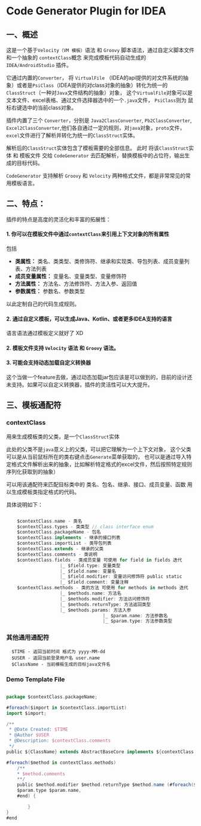 # Code Generator Plugin for IDEA
## 一、概述
这是一个基于`Velocity（VM 模板）`语法 和 `Groovy` 脚本语法，通过自定义脚本文件 和一个抽象的 `contextClass`概念 来完成模板代码自动生成的 `IDEA/AndroidStudio` 插件。

它通过内置的`Converter`， 将 `VirtualFile` （IDEA的api提供的对文件系统的抽象）或者是`PsiClass`（IDEA提供的对class对象的抽象）转化为统一的`ClassStruct`（一种对`Java`文件结构的抽象）对象， 这个`VirtualFile`对象可以是文本文件、excel表格、通过文件选择器选中的一个`.java`文件， `PsiClass`则为 鼠标右键选中的当前class对象。

插件内置了三个 `Converter`，分别是 `Java2ClassConverter`, `Pb2ClassConverter`, `Excel2ClassConverter`,他们各自通过一定的规则，对`java`对象，`proto`文件，`excel`文件进行了解析并转化为统一的`ClassStruct`实体。

解析后的`ClassStruct`实体包含了模板需要的全部信息。 此时 将该`ClassStruct`实体 和 模板文件 交给 `CodeGenerator` 去匹配解析，替换模板中的占位符，输出生成的目标代码。

`CodeGenerator` 支持解析 `Groovy` 和 `Velocity` 两种格式文件，都是非常常见的常用模板语言。


##  二、特点：
插件的特点是高度的灵活化和丰富的拓展性：

#### 1. 你可以在模板文件中通过`contextClass`来引用上下文对象的所有属性

包括

* **类属性：**
类名、类类型、类修饰符、继承和实现类、导包列表、成员变量列表、方法列表
* **成员变量属性：**
变量名、变量类型、变量修饰符
* **方法属性：**
方法名、方法修饰符、方法入参、返回值
* **参数属性：**
参数名、参数类型

以此定制自己的代码生成规则。
#### 2. 通过自定义模板，可以生成Java、Kotlin、或者更多IDEA支持的语言

语言语法通过模板定义就好了 XD

#### 2. 模板文件支持  `Velocity` 语法 和 `Groovy` 语法。

#### 3. 可能会支持动态加载自定义转换器

这个当做一个feature去做，通过动态加载jar包应该是可以做到的，目前的设计还未支持。如果可以自定义转换器，插件的灵活性可以大大提升。


## 三、模板通配符

### contextClass

用来生成模板类的父类，是一个`ClassStruct`实体

此处的父类不是`java`意义上的父类，可以把它理解为一个上下文对象，
这个父类 可以是从当前鼠标所在的类右键点击`Generate`菜单获取的，
也可以是通过导入特定格式文件解析出来的抽象，比如解析特定格式的excel文件，然后按照特定规则序列化获取到的抽象）

可以用该通配符来匹配目标类中的 类名、包名、继承、接口、成员变量、函数
用以生成模板类指定格式的代码。

具体说明如下：

```groovy

    $contextClass.name - 类名
    $contextClass.types - 类类型 // class interface enum
    $contextClass.packageName - 包名
    $contextClass.implements - 继承的接口列表
    $contextClass.importList - 类导包列表
    $contextClass.extends - 继承的父类
    $contextClass.comments - 类说明
    $contextClass.fields - 类成员变量 可使用 for field in fields 迭代
                    |_ $field.type: 变量类型
                    |_ $field.name: 变量名
                    |_ $field.modifier: 变量访问修饰符 public static
                    |_ $field.comment: 变量注释
    $contextClass.methods - 类的方法 可使用 for methods in methods 迭代
                    |_ $methods.name: 方法名
                    |_ $methods.modifier: 方法访问修饰符
                    |_ $methods.returnType: 方法返回类型
                    |_ $methods.params: 方法入参
                                    |_ $param.name: 方法参数名
                                    |_ $param.type: 方法参数类型
```

### 其他通用通配符

```
  $TIME - 返回当前时间 格式为 yyyy-MM-dd
  $USER - 返回当前登录用户名 user.name
  $ClassName - 当前模板生成的目标java文件名
```

### Demo Template File

```groovy

package $contextClass.packageName;

#foreach($import in $contextClass.importList)
import $import;

/**
 * @Date Created: $TIME
 * @Author $USER
 * @Description: $contextClass.comments
 */
public ${ClassName} extends AbstractBaseCore implements ${contextClass.name} {

#foreach($method in contextClass.methods)
    /**
    * $method.comments
    **/
    public $method.modifier $method.returnType $method.name (#foreach($param in method.params)
    $param.type $param.name,
    #end) {

        }
}
#end
```